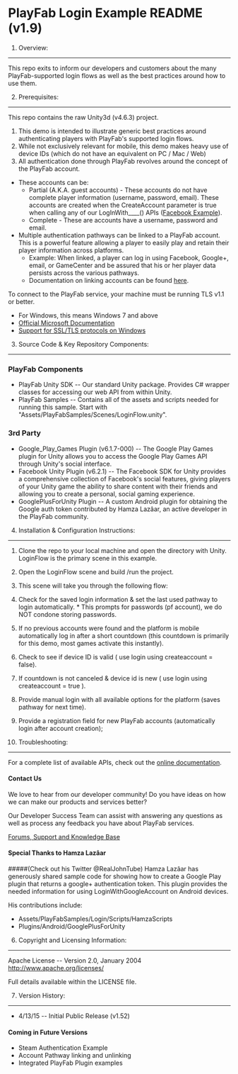 PlayFab Login Example README (v1.9)
========
1. Overview:
----
This repo exits to inform our developers and customers about the many PlayFab-supported login flows as well as the best practices around how to use them.

2. Prerequisites:
----
This repo contains the raw Unity3d (v4.6.3) project. 

1. This demo is intended to illustrate generic best practices around authenticating players with PlayFab's supported login flows. 
2. While not exclusively relevant for mobile, this demo makes heavy use of device IDs (which do not have an equivalent on PC / Mac / Web)
3. All authentication done through PlayFab revolves around the concept of the PlayFab account. 
  * These accounts can be:
    * Partial (A.K.A. guest accounts) - These accounts do not have complete player information (username, password, email). These accounts are created when the CreateAccount parameter is true when calling any of our LogInWith____() APIs ([Facebook Example](https://api.playfab.com/Documentation/Client/method/LoginWithFacebook)).
    * Complete -  These are accounts have a username, password and email. 
  * Multiple authentication pathways can be linked to a PlayFab account. This is a powerful feature allowing a player to easily play and retain their player information across platforms. 
    * Example: When linked, a player can log in using Facebook, Google+, email, or GameCenter and be assured that his or her player data persists across the various pathways. 
    * Documentation on linking accounts can be found [here](https://api.playfab.com/Documentation/Client/method/LinkFacebookAccount).

To connect to the PlayFab service, your machine must be running TLS v1.1 or better.
* For Windows, this means Windows 7 and above
* [Official Microsoft Documentation](https://msdn.microsoft.com/en-us/library/windows/desktop/aa380516%28v=vs.85%29.aspx)
* [Support for SSL/TLS protocols on Windows](http://blogs.msdn.com/b/kaushal/archive/2011/10/02/support-for-ssl-tls-protocols-on-windows.aspx)

3. Source Code & Key Repository Components:
----
### PlayFab Components 
  * PlayFab Unity SDK -- Our standard Unity package. Provides C# wrapper classes for accessing our web API from within Unity.
  * PlayFab Samples -- Contains all of the assets and scripts needed for running this sample. Start with "Assets/PlayFabSamples/Scenes/LoginFlow.unity".

### 3rd Party
  * Google_Play_Games Plugin (v6.1.7-000) -- The Google Play Games plugin for Unity allows you to access the Google Play Games API through Unity's social interface.
  * Facebook Unity Plugin (v6.2.1) -- The Facebook SDK for Unity provides a comprehensive collection of Facebook's social features, giving players of your Unity game the ability to share content with their friends and allowing you to create a personal, social gaming experience.
  * GooglePlusForUnity Plugin -- A custom Android plugin for obtaining the Google auth token contributed by Hamza Lazâar, an active developer in the PlayFab community.

4. Installation & Configuration Instructions:
----
1. Clone the repo to your local machine and open the directory with Unity. LoginFlow is the primary scene in this example. 
2. Open the LoginFlow scene and build /run the project.  
3. This scene will take you through the following flow:
  1. Check for the saved login information & set the last used pathway to login automatically.
    * This prompts for passwords (pf account), we do NOT condone storing passwords.
  2. If no previous accounts were found and the platform is mobile automatically log in after a short countdown (this countdown is primarily for this demo, most games activate this instantly).
  3. Check to see if device ID is valid ( use login using createaccount = false).
  4. If countdown is not canceled & device id is new ( use login using createaccount = true ).
  5. Provide manual login with all available options for the platform (saves pathway for next time).
  6. Provide a registration field for new PlayFab accounts (automatically login after account creation);

5. Troubleshooting:
----
For a complete list of available APIs, check out the [online documentation](http://api.playfab.com/Documentation/).

#### Contact Us
We love to hear from our developer community! 
Do you have ideas on how we can make our products and services better? 

Our Developer Success Team can assist with answering any questions as well as process any feedback you have about PlayFab services.

[Forums, Support and Knowledge Base](https://support.playfab.com/support/home)

#### Special Thanks to Hamza Lazâar 
#####(Check out his Twitter @RealJohnTube) 
Hamza Lazâar has generously shared sample code for showing how to create a Google Play plugin that returns a google+ authentication token. This plugin provides the needed information for using LoginWithGoogleAccount on Android devices. 

His contributions include:
+ Assets/PlayFabSamples/Login/Scripts/HamzaScripts
+ Plugins/Android/GooglePlusForUnity 

6. Copyright and Licensing Information:
----
  Apache License -- 
  Version 2.0, January 2004
  http://www.apache.org/licenses/

  Full details available within the LICENSE file.

7. Version History:
----
* 4/13/15 -- Initial Public Release (v1.52)

#### Coming in Future Versions
* Steam Authentication Example
* Account Pathway linking and unlinking
* Integrated PlayFab Plugin examples
